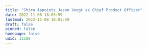 ```yaml
---
title: "Shiru Appoints Jason Voogt as Chief Product Officer"
date: 2022-11-08 18:03:59
lastmod: 2022-11-08 18:03:59
draft: false
pinned: false
homepage: false
uuid: 11188
---
```

